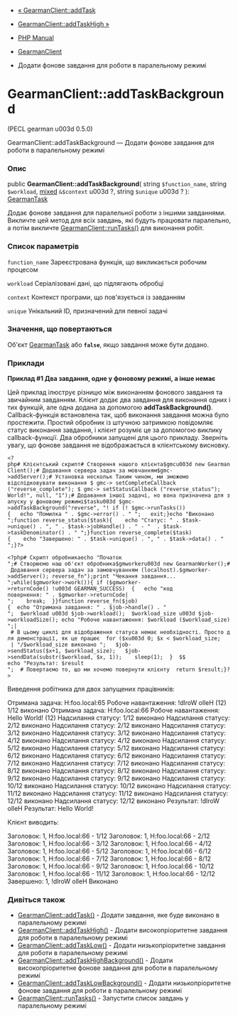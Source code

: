 - [« GearmanClient::addTask](gearmanclient.addtask.md)
- [GearmanClient::addTaskHigh »](gearmanclient.addtaskhigh.md)

- [PHP Manual](index.md)
- [GearmanClient](class.gearmanclient.md)
- Додати фонове завдання для роботи в паралельному режимі

# GearmanClient::addTaskBackground

(PECL gearman u003d 0.5.0)

GearmanClient::addTaskBackground — Додати фонове завдання для роботи в
паралельному режимі

### Опис

public **GearmanClient::addTaskBackground**(
string `$function_name`,
string `$workload`,
[mixed](language.types.declarations.md#language.types.declarations.mixed)
`&$context` u003d ?,
string `$unique` u003d ?
): [GearmanTask](class.gearmantask.md)

Додає фонове завдання для паралельної роботи з іншими завданнями.
Викличте цей метод для всіх завдань, які будуть працювати паралельно,
а потім викличте
[GearmanClient::runTasks()](gearmanclient.runtasks.md) для виконання
робіт.

### Список параметрів

`function_name`
Зареєстрована функція, що викликається робочим процесом

`workload`
Серіалізовані дані, що підлягають обробці

`context`
Контекст програми, що пов'язується із завданням

`unique`
Унікальний ID, призначений для певної задачі

### Значення, що повертаються

Об'єкт [GearmanTask](class.gearmantask.md) або **`false`**, якщо
завдання може бути додано.

### Приклади

**Приклад #1 Два завдання, одне у фоновому режимі, а інше немає**

Цей приклад ілюструє різницю між виконанням фонового завдання та
звичайним завданням. Клієнт додає два завдання для виконання одних і тих
функцій, але одна додана за допомогою **addTaskBackground()**.
Callback-функція встановлена так, щоб виконання завдання можна було
простежити. Простий обробник із штучною затримкою повідомляє статус
виконання завдання, і клієнт розуміє це за допомогою виклику
callback-функції. Два обробники запущені для цього прикладу. Зверніть
увагу, що фонове завдання не відображається в клієнтському висновку.

` <?php# Клієнтський скрипт# Створення нашого клієнта$gmcu003d new GearmanClient();# Додавання сервера задач за мовчанням$gmc->addServer();# Установка нескольк Таким чином, ми зможемо відслідковувати виконання $ gmc-> setCompleteCallback ("reverse_complete"); $ gmc-> setStatusCallback ("reverse_status"); World!", null, "1");# Додавання іншої задачі, но вона призначена для запуску у фоновому режимі$tasku003d $gmc->addTaskBackground("reverse", "! if (! $gmc->runTasks()){   echo "Помилка " . $gmc->error() . "
";   exit;}echo "Виконано
";function reverse_status($task){    echo "Статус: " . $task->unique() . ", " . $task->jobHandle() . " - "  . $task->taskDenominator() . "
";}function reverse_complete($task){    echo "Завершено: " . $task->unique() . ", " . $task->data() . "
";}?> `

`<?php# Скрипт обробникаecho "Початок
";# Створюємо наш об'єкт обробника$gmworkeru003d new GearmanWorker();# Додавання сервера задач за замовчуванням (localhost).$gmworker->addServer(); reverse_fn");print "Чекання завдання...
";while($gmworker->work()){ if ($gmworker->returnCode() !u003d GEARMAN_SUCCESS)  {   echo "код повернення: " . $gmworker->returnCode|
";    break;  }}function reverse_fn($job){  echo "Отримана завдання: " . $job->handle() . "
";  $workload u003d $job->workload();  $workload_size u003d $job->workloadSize(); echo "Робоче навантаження: $workload ($workload_size)
";| # В цьому циклі для відображення статуса немає необхідності. Просто для демонстрації, як це працює  for ($xu003d 0; $x < $workload_size;    | "/$workload_size виконано
";   $job->sendStatus($x+1, $workload_size);   $job->sendData(substr($workload, $x, 1));    sleep(1);  }  $$ echo "Результат: $result
";  # Повертаємо то, що ми хочемо повернути клієнту  return $result;}?> `

Виведення робітника для двох запущених працівників:

Отримана задача: H:foo.local:65
Робоче навантаження: !dlroW olleH (12)
1/12 виконано
Отримана задача: H:foo.local:66
Робоче навантаження: Hello World! (12)
Надсилання статусу: 1/12 виконано
Надсилання статусу: 2/12 виконано
Надсилання статусу: 2/12 виконано
Надсилання статусу: 3/12 виконано
Надсилання статусу: 3/12 виконано
Надсилання статусу: 4/12 виконано
Надсилання статусу: 4/12 виконано
Надсилання статусу: 5/12 виконано
Надсилання статусу: 5/12 виконано
Надсилання статусу: 6/12 виконано
Надсилання статусу: 6/12 виконано
Надсилання статусу: 7/12 виконано
Надсилання статусу: 7/12 виконано
Надсилання статусу: 8/12 виконано
Надсилання статусу: 8/12 виконано
Надсилання статусу: 9/12 виконано
Надсилання статусу: 9/12 виконано
Надсилання статусу: 10/12 виконано
Надсилання статусу: 10/12 виконано
Надсилання статусу: 11/12 виконано
Надсилання статусу: 11/12 виконано
Надсилання статусу: 12/12 виконано
Надсилання статусу: 12/12 виконано
Результат: !dlroW olleH
Результат: Hello World!

Клієнт виводить:

Заголовок: 1, H:foo.local:66 - 1/12
Заголовок: 1, H:foo.local:66 - 2/12
Заголовок: 1, H:foo.local:66 - 3/12
Заголовок: 1, H:foo.local:66 - 4/12
Заголовок: 1, H:foo.local:66 - 5/12
Заголовок: 1, H:foo.local:66 - 6/12
Заголовок: 1, H:foo.local:66 - 7/12
Заголовок: 1, H:foo.local:66 - 8/12
Заголовок: 1, H:foo.local:66 - 9/12
Заголовок: 1, H:foo.local:66 - 10/12
Заголовок: 1, H:foo.local:66 - 11/12
Заголовок: 1, H:foo.local:66 - 12/12
Завершено: 1, !dlroW olleH
Виконано

### Дивіться також

- [GearmanClient::addTask()](gearmanclient.addtask.md) - Додати
завдання, яке буде виконано в паралельному режимі
- [GearmanClient::addTaskHigh()](gearmanclient.addtaskhigh.md) -
Додати високопріоритетне завдання для роботи в паралельному режимі
- [GearmanClient::addTaskLow()](gearmanclient.addtasklow.md) -
Додати низькопріоритетне завдання для роботи в паралельному режимі
- [GearmanClient::addTaskHighBackground()](gearmanclient.addtaskhighbackground.md) -
Додати високопріоритетне фонове завдання для роботи в паралельному
режимі
- [GearmanClient::addTaskLowBackground()](gearmanclient.addtasklowbackground.md) -
Додати низькопріоритетне фонове завдання для роботи в паралельному
режимі
- [GearmanClient::runTasks()](gearmanclient.runtasks.md) - Запустити
список завдань у паралельному режимі

